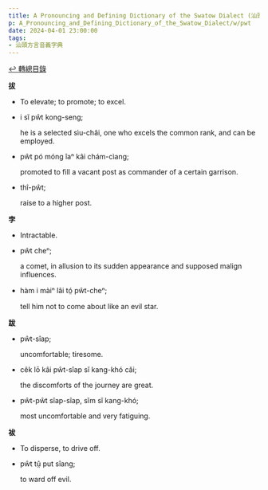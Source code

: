 ```yaml
---
title: A Pronouncing and Defining Dictionary of the Swatow Dialect (汕頭方言音義字典) / pwt
p: A_Pronouncing_and_Defining_Dictionary_of_the_Swatow_Dialect/w/pwt
date: 2024-04-01 23:00:00
tags: 
- 汕頭方言音義字典
---
```


[↩️ 轉總目錄](/A_Pronouncing_and_Defining_Dictionary_of_the_Swatow_Dialect)


**拔**
- To elevate; to promote; to excel.

- i sĭ pŵt kong-seng;

  he is a selected sìu-châi, one who excels the common rank, and can be employed.

- pŵt pó móng îaⁿ kâi chám-cìang;

  promoted to fill a vacant post as commander of a certain garrison.

- thî-pŵt;

  raise to a higher post.

**孛**
- Intractable.

- pŵt cheⁿ;

  a comet, in allusion to its sudden appearance and supposed malign influences.

- hàm i màiⁿ lâi tó̤ pŵt-cheⁿ;

  tell him not to come about like an evil star.

**跋**

- pŵt-sîap;

  uncomfortable; tiresome.

- cêk lō kâi pŵt-sîap sĭ kang-khó căi;

  the discomforts of the journey are great.

- pŵt-pŵt sîap-sîap, sĭm sĭ kang-khó;

  most uncomfortable and very fatiguing.

**袚**
- To disperse, to drive off.

- pŵt tṳ̂ put sîang;

  to ward off evil.